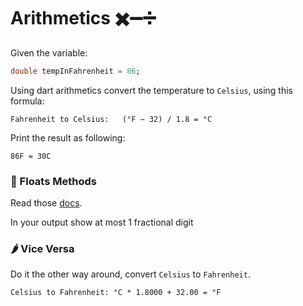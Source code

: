 # Arithmetics ✖️➖➗

Given the variable:

```dart
double tempInFahrenheit = 86;
```

Using dart arithmetics convert the temperature to `Celsius`, using this formula:

```
Fahrenheit to Celsius:   (°F − 32) / 1.8 = °C
```

Print the result as following:

```
86F = 30C
```

### 🍋 Floats Methods

Read those [docs](https://api.dart.dev/stable/2.16.1/dart-core/num/toStringAsFixed.html).

In your output show at most 1 fractional digit

### 🌶 Vice Versa

Do it the other way around, convert `Celsius` to `Fahrenheit`.

```
Celsius to Fahrenheit: °C * 1.8000 + 32.00 = °F
```
